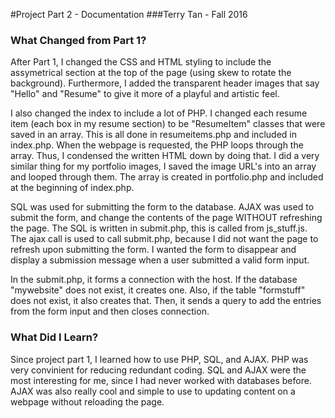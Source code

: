 #Project Part 2 - Documentation
###Terry Tan - Fall 2016
### What Changed from Part 1?
After Part 1, I changed the CSS and HTML styling to include the assymetrical section at the top of the page (using skew to rotate the background). Furthermore, I added the transparent header images that say "Hello" and "Resume" to give it more of a playful and artistic feel.

I also changed the index to include a lot of PHP. I changed each resume item (each box in my resume section) to be "ResumeItem" classes that were saved in an array. This is all done in resumeitems.php and included in index.php. When the webpage is requested, the PHP loops through the array. Thus, I condensed the written HTML down by doing that. I did a very similar thing for my portfolio images, I saved the image URL's into an array and looped through them. The array is created in portfolio.php and included at the beginning of index.php.

SQL was used for submitting the form to the database. AJAX was used to submit the form, and change the contents of the page WITHOUT refreshing the page. The SQL is written in submit.php, this is called from js_stuff.js. The ajax call is used to call submit.php, because I did not want the page to refresh upon submitting the form. I wanted the form to disappear and display a submission message when a user submitted a valid form input.

In the submit.php, it forms a connection with the host. If the database "mywebsite" does not exist, it creates one. Also, if the table "formstuff" does not exist, it also creates that. Then, it sends a query to add the entries from the form input and then closes connection.

### What Did I Learn?
Since project part 1, I learned how to use PHP, SQL, and AJAX. PHP was very convinient for reducing redundant coding. SQL and AJAX were the most interesting for me, since I had never worked with databases before. AJAX was also really cool and simple to use to updating content on a webpage without reloading the page. 
